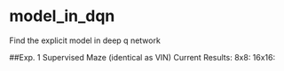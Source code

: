 # model_in_dqn
Find the explicit model in deep q network

##Exp. 1 Supervised Maze (identical as VIN)
Current Results:
8x8:
16x16:
